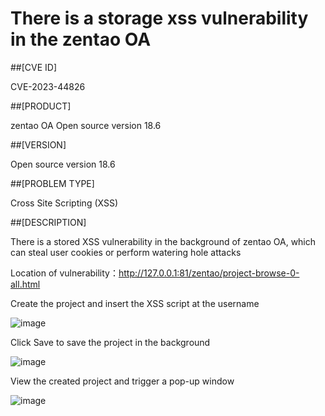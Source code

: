 # There is a storage xss vulnerability in the zentao OA
##[CVE ID]

CVE-2023-44826

##[PRODUCT]

zentao OA Open source version 18.6

##[VERSION]

Open source version 18.6

##[PROBLEM TYPE]

Cross Site Scripting (XSS)

##[DESCRIPTION]

There is a stored XSS vulnerability in the background of zentao OA, which can steal user cookies or perform watering hole attacks

Location of vulnerability：http://127.0.0.1:81/zentao/project-browse-0-all.html

Create the project and insert the XSS script at the username

![image](https://github.com/jacyyang52/chandaoxss/assets/147254524/22a175ea-f482-45fe-a532-44d28c1ebc43)

Click Save to save the project in the background

![image](https://github.com/jacyyang52/chandaoxss/assets/147254524/803051ca-8015-4cdd-851b-3aea8e7fffb7)

View the created project and trigger a pop-up window

![image](https://github.com/jacyyang52/chandaoxss/assets/147254524/d1f1bcb3-370e-4c3a-84cd-26a712be301b)

